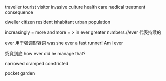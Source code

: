 traveller tourist visitor 
invasive culture 
health care medical treatment
consequence

dweller citizen resident inhabitant urban population

increasingly = more and more = > in ever greater numbers.//ever 代表持续的

ever 
用于强调形容词
was she ever a fast runner!
Am I ever

究竟到底
how ever did he manage that?

narrowed cramped constricted

pocket garden